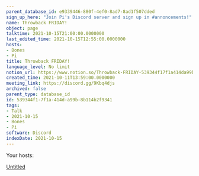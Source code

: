 ```yaml
---
parent_database_id: e9339446-880f-4ef0-8ad7-8ad1f507dded
sign_up_here: "Join Pi's Discord server and sign up in #annoncements!"
name: Throwback FRIDAY!
object: page
talktime: 2021-10-15T21:00:00.0000000
last_edited_time: 2021-10-15T12:55:00.0000000
hosts:
- Bones
- Pi
title: Throwback FRIDAY!
language_level: No limit
notion_url: https://www.notion.so/Throwback-FRIDAY-539344f17f1a414da99b8b114b2f9341
created_time: 2021-10-11T13:59:00.0000000
meeting_link: https://discord.gg/9Kbq4djs
archived: false
parent_type: database_id
id: 539344f1-7f1a-414d-a99b-8b114b2f9341
tags:
- Talk
- 2021-10-15
- Bones
- Pi
software: Discord
indexDate: 2021-10-15
---
```




Your hosts:

[Untitled](https://www.notion.so/482e61b02b9c4456b2b4fe86bb7544c6)   





